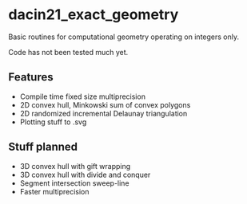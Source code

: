 # dacin21_exact_geometry

Basic routines for computational geometry operating on integers only.

Code has not been tested much yet.

## Features

- Compile time fixed size multiprecision
- 2D convex hull, Minkowski sum of convex polygons
- 2D randomized incremental Delaunay triangulation
- Plotting stuff to .svg

## Stuff planned

- 3D convex hull with gift wrapping
- 3D convex hull with divide and conquer
- Segment intersection sweep-line
- Faster multiprecision
